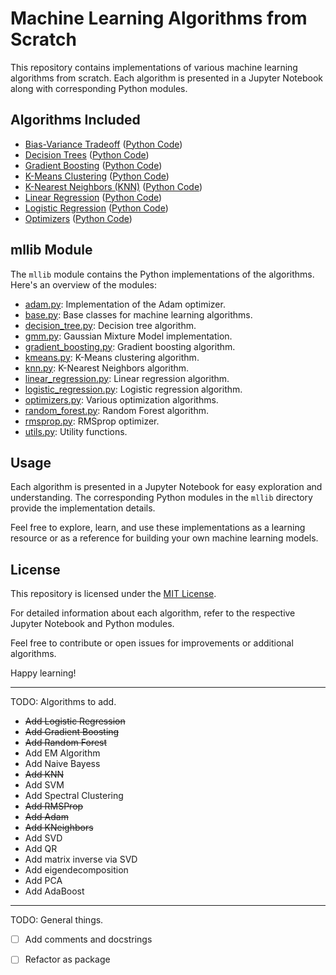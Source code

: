 # Machine Learning Algorithms from Scratch

This repository contains implementations of various machine learning algorithms from scratch. Each algorithm is presented in a Jupyter Notebook along with corresponding Python modules.

## Algorithms Included

- [Bias-Variance Tradeoff](Bias_Variance_Tradeoff.ipynb) ([Python Code](mllib/bias_variance.py))
- [Decision Trees](Decision_Trees.ipynb) ([Python Code](mllib/decision_tree.py))
- [Gradient Boosting](Gradient_Boosting.ipynb) ([Python Code](mllib/gradient_boosting.py))
- [K-Means Clustering](KMeans.ipynb) ([Python Code](mllib/kmeans.py))
- [K-Nearest Neighbors (KNN)](KNN.ipynb) ([Python Code](mllib/knn.py))
- [Linear Regression](Linear_Regression.ipynb) ([Python Code](mllib/linear_regression.py))
- [Logistic Regression](Logistic_Regression.ipynb) ([Python Code](mllib/logistic_regression.py))
- [Optimizers](Optimizers.ipynb) ([Python Code](mllib/optimizers.py))

## mllib Module

The `mllib` module contains the Python implementations of the algorithms. Here's an overview of the modules:

- [adam.py](mllib/adam.py): Implementation of the Adam optimizer.
- [base.py](mllib/base.py): Base classes for machine learning algorithms.
- [decision_tree.py](mllib/decision_tree.py): Decision tree algorithm.
- [gmm.py](mllib/gmm.py): Gaussian Mixture Model implementation.
- [gradient_boosting.py](mllib/gradient_boosting.py): Gradient boosting algorithm.
- [kmeans.py](mllib/kmeans.py): K-Means clustering algorithm.
- [knn.py](mllib/knn.py): K-Nearest Neighbors algorithm.
- [linear_regression.py](mllib/linear_regression.py): Linear regression algorithm.
- [logistic_regression.py](mllib/logistic_regression.py): Logistic regression algorithm.
- [optimizers.py](mllib/optimizers.py): Various optimization algorithms.
- [random_forest.py](mllib/random_forest.py): Random Forest algorithm.
- [rmsprop.py](mllib/rmsprop.py): RMSprop optimizer.
- [utils.py](mllib/utils.py): Utility functions.

## Usage

Each algorithm is presented in a Jupyter Notebook for easy exploration and understanding. The corresponding Python modules in the `mllib` directory provide the implementation details.

Feel free to explore, learn, and use these implementations as a learning resource or as a reference for building your own machine learning models.

## License

This repository is licensed under the [MIT License](LICENSE).

For detailed information about each algorithm, refer to the respective Jupyter Notebook and Python modules.

Feel free to contribute or open issues for improvements or additional algorithms.

Happy learning!

---

TODO: Algorithms to add.
- ~~Add Logistic Regression~~
- ~~Add Gradient Boosting~~
- ~~Add Random Forest~~
- Add EM Algorithm
- Add Naive Bayess
- ~~Add KNN~~
- Add SVM
- Add Spectral Clustering
- ~~Add RMSProp~~
- ~~Add Adam~~
- ~~Add KNeighbors~~
- Add SVD
- Add QR
- Add matrix inverse via SVD
- Add eigendecomposition
- Add PCA 
- Add AdaBoost 


---
TODO: General things.

- [ ] Add comments and docstrings  
- [ ] Refactor as package


